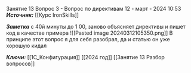 
Занятие 13  Вопрос 3 - Вопрос по директивам
 12 - март - 2024  10:53 
***Источник:***  [[Курс IronSkills]] 

***Заметка*** 
с 40й минуты до 1 00, заново объясняет директивы и пишет код в качестве примера
![[Pasted image 20240312105350.png]]
В принципе этот вопрос я для себя разобрал, да и статью он уже хорошую кидал

***Ключи:*** [[1С_Конфигурация]] [[2024 год]]  [[Занятие 13 Разбор вопросов]]

